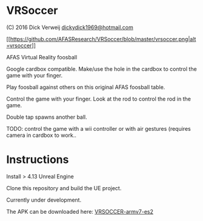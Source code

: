 # VRSoccer
(C) 2016 Dick Verweij dickydick1969@hotmail.com

[[https://github.com/AFASResearch/VRSoccer/blob/master/vrsoccer.png|alt=vrsoccer]]

AFAS Virtual Reality foosball

Google cardbox compatible. Make/use the hole in the cardbox to control the game with your finger.

Play foosball against others on this original AFAS foosball table.

Control the game with your finger.
Look at the rod to control the rod in the game.

Double tap spawns another ball.


TODO: control the game with a wii controller or with air gestures (requires camera in cardbox to work..


# Instructions

Install > 4.13 Unreal Engine

Clone this repository and build the UE project.

Currently under development. 

The APK can be downloaded here:  [VRSOCCER-armv7-es2](Build/Android_ETC2/VRSOCCER-armv7-es2.apk)